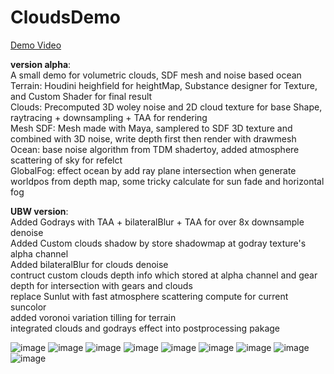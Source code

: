 # CloudsDemo

[Demo Video](https://www.bilibili.com/video/av50771931/ "UBW")

**version alpha**:  
A small demo for volumetric clouds, SDF mesh and noise based ocean  
Terrain: Houdini heighfield for heightMap, Substance designer for Texture, and Custom Shader for final result  
Clouds: Precomputed 3D woley noise and 2D cloud texture for base Shape, raytracing + downsampling + TAA for rendering  
Mesh SDF: Mesh made with Maya, samplered to SDF 3D texture and combined with 3D noise, write depth first then render with drawmesh  
Ocean: base noise algorithm from TDM shadertoy, added atmosphere scattering of sky for refelct  
GlobalFog: effect ocean by add ray plane intersection when generate worldpos from depth map, some tricky calculate for sun fade and horizontal fog

**UBW version**:  
Added Godrays with TAA + bilateralBlur + TAA for over 8x downsample denoise  
Added Custom clouds shadow by store shadowmap at godray texture's alpha channel  
Added bilateralBlur for clouds denoise  
contruct custom clouds depth info which stored at alpha channel and gear depth for intersection with gears and clouds  
replace Sunlut with fast atmosphere scattering compute for current suncolor  
added voronoi variation tilling for terrain  
integrated clouds and godrays effect into postprocessing pakage

![image](https://github.com/haxflying/CloudsDemo/blob/master/showcase10.png)
![image](https://github.com/haxflying/CloudsDemo/blob/ubw/showcase8.png)
![image](https://github.com/haxflying/CloudsDemo/blob/master/showcase11.png)
![image](https://github.com/haxflying/CloudsDemo/blob/master/showcase6.png)
![image](https://github.com/haxflying/CloudsDemo/blob/master/showcase4.png)
![image](https://github.com/haxflying/CloudsDemo/blob/master/showcase0.png)
![image](https://github.com/haxflying/CloudsDemo/blob/master/showcase1.png)
![image](https://github.com/haxflying/CloudsDemo/blob/master/showcase2.png)
![image](https://github.com/haxflying/CloudsDemo/blob/master/showcase3.png)
